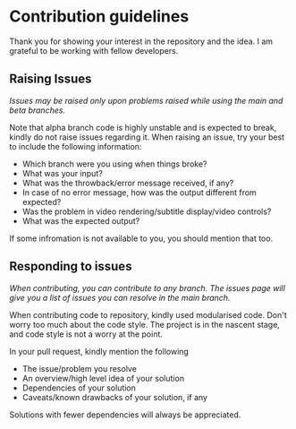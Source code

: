 # Contribution guidelines
Thank you for showing your interest in the repository and the idea. I am grateful to be working with fellow developers.

## Raising Issues
*Issues may be raised only upon problems raised while using the main and beta branches.* 

Note that alpha branch code is highly unstable and is expected to break, kindly do not raise issues regarding it.
When raising an issue, try your best to include the following information:
- Which branch were you using when things broke?
- What was your input?
- What was the throwback/error message received, if any?
- In case of no error message, how was the output different from expected?
- Was the problem in video rendering/subtitle display/video controls?
- What was the expected output?

If some infromation is not available to you, you should mention that too.

## Responding to issues
*When contributing, you can contribute to any branch.
The issues page will give you a list of issues you can resolve in the main branch.*

When contributing code to repository, kindly used modularised code. 
Don't worry too much about the code style. The project is in the nascent stage, and code style is
not a worry at the point.

In your pull request, kindly mention the following
- The issue/problem you resolve
- An overview/high level idea of your solution
- Dependencies of your solution
- Caveats/known drawbacks of your solution, if any

Solutions with fewer dependencies will always be appreciated.
